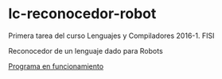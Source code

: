 # lc-reconocedor-robot
Primera tarea del curso Lenguajes y Compiladores 2016-1. FISI

Reconocedor de un lenguaje dado para Robots

[Programa en funcionamiento](https://goo.gl/fShra4)
